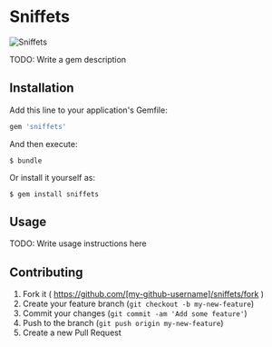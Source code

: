 # Sniffets

![Sniffets](http://images4-d.ravelrycache.com/uploads/Tazzyb/195662530/image_small.jpg)

TODO: Write a gem description

## Installation

Add this line to your application's Gemfile:

```ruby
gem 'sniffets'
```

And then execute:

    $ bundle

Or install it yourself as:

    $ gem install sniffets

## Usage

TODO: Write usage instructions here

## Contributing

1. Fork it ( https://github.com/[my-github-username]/sniffets/fork )
2. Create your feature branch (`git checkout -b my-new-feature`)
3. Commit your changes (`git commit -am 'Add some feature'`)
4. Push to the branch (`git push origin my-new-feature`)
5. Create a new Pull Request
